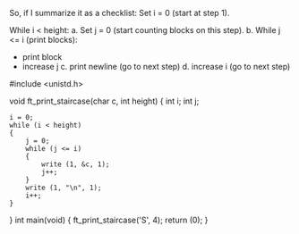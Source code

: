 So, if I summarize it as a checklist:
Set i = 0 (start at step 1).

While i < height:
a. Set j = 0 (start counting blocks on this step).
b. While j <= i (print blocks):
- print block
- increase j
c. print newline (go to next step)
d. increase i (go to next step)


#include <unistd.h>

void    ft_print_staircase(char c, int height)
{
    int i;
    int j;

    i = 0;
    while (i < height)
    {
        j = 0;
        while (j <= i)
        {
            write (1, &c, 1);
            j++;
        }
        write (1, "\n", 1);
        i++;
    }
}
int main(void)
{
    ft_print_staircase('S', 4);
    return (0);
}

